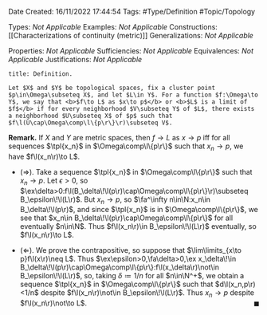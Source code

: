 <div class="topSpace"></div>

Date Created: 16/11/2022 17:44:54
Tags: #Type/Definition #Topic/Topology

Types: <i>Not Applicable</i>
Examples: <i>Not Applicable</i>
Constructions: [[Characterizations of continuity (metric)]]
Generalizations: <i>Not Applicable</i>

Properties: <i>Not Applicable</i>
Sufficiencies: <i>Not Applicable</i>
Equivalences: <i>Not Applicable</i>
Justifications: <i>Not Applicable</i>


``` ad-Definition
title: Definition.

Let $X$ and $Y$ be topological spaces, fix a cluster point $p\in\Omega\subseteq X$, and let $L\in Y$. For a function $f:\Omega\to Y$, we say that <b>$f\to L$ as $x\to p$</b> or <b>$L$ is a limit of $f$</b> if for every neighborhood $V\subseteq Y$ of $L$, there exists a neighborhood $U\subseteq X$ of $p$ such that $f\l(U\cap\Omega\comp\l\{p\r\}\r)\subseteq V$.

```

<b>Remark.</b> If $X$ and $Y$ are metric spaces, then $f\to L$ as $x\to p$ iff for all sequences $\tpl{x_n}$ in $\Omega\comp\l\{p\r\}$ such that $x_n\to p$, we have $f\l(x_n\r)\to L$.
* ($\Rightarrow$). Take a sequence $\tpl{x_n}$ in $\Omega\comp\l\{p\r\}$ such that $x_n\to p$. Let $\epsilon>0$, so $\ex\delta>0:f\l(B_\delta\!\l(p\r)\cap\Omega\comp\l\{p\r\}\r)\subseteq B_\epsilon\!\l(L\r)$. But $x_n\to p$, so $\fa^\infty n\in\N:x_n\in B_\delta\!\l(p\r)$, and since $\tpl{x_n}$ is in $\Omega\comp\l\{p\r\}$, we see that $x_n\in B_\delta\!\l(p\r)\cap\Omega\comp\l\{p\r\}$ for all eventually $n\in\N$. Thus $f\l(x_n\r)\in B_\epsilon\!\l(L\r)$ eventually, so $f\l(x_n\r)\to L$.

* ($\Leftarrow$). We prove the contrapositive, so suppose that $\lim\limits_{x\to p}f\l(x\r)\neq L$. Thus $\ex\epsilon>0,\fa\delta>0,\ex x_\delta\!\in B_\delta\!\l(p\r)\cap\Omega\comp\l\{p\r\}:f\l(x_\delta\r)\not\in B_\epsilon\!\l(L\r)$, so, taking $\delta\coloneqq1/n$ for all $n\in\N^+$, we obtain a sequence $\tpl{x_n}$ in $\Omega\comp\l\{p\r\}$ such that $d\l(x_n,p\r)<1/n$ despite $f\l(x_n\r)\not\in B_\epsilon\!\l(L\r)$. Thus $x_n\to p$ despite $f\l(x_n\r)\not\to L$.<span style="float:right;">$\blacksquare$</span>
